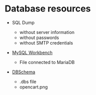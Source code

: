 # Database resources

- SQL Dump
  - without server information
  - without passwords
  - without SMTP credentials

- [MySQL Workbench](https://dev.mysql.com/downloads/workbench/)
  - File connected to MariaDB

- [DBSchema](https://dbschema.com/)
  - .dbs file
  - opencart.png